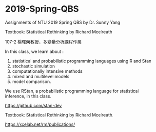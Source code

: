 # 2019-Spring-QBS
Assignments of NTU 2019 Spring QBS by Dr. Sunny Yang

Textbook: Statistical Rethinking by Richard Mcelreath

107-2 楊曙榮教授，多變量分析課程作業

In this class, we learn about :
  1. statistical and probabilistic programming languages using R and Stan
  2. stochastic simulation
  3. computationally intensive methods
  4. mixed and multilevel models
  5. model comparison. 

We use RStan, a probabilistic programming language for statistical inference, in this class.

https://github.com/stan-dev

Textbook: Statistical Rethinking by Richard Mcelreath.

https://xcelab.net/rm/publications/
